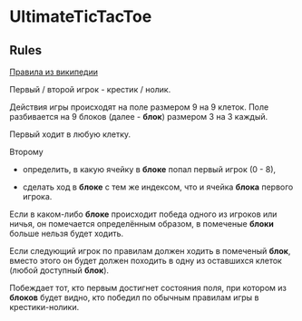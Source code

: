# UltimateTicTacToe

## Rules
[Правила из википедии](https://en.wikipedia.org/wiki/Ultimate_tic-tac-toe#Rules)

Первый / второй игрок - крестик / нолик.

Действия игры происходят на поле размером 9 на 9 клеток. Поле разбивается на 9 блоков (далее - **блок**) размером 3 на 3 каждый.

Первый ходит в любую клетку.

Второму

- определить, в какую ячейку в **блоке** попал первый игрок (0 - 8),

- сделать ход в **блоке** с тем же индексом, что и ячейка **блока** первого игрока.

Если в каком-либо **блоке** происходит победа одного из игроков или ничья, он помечается определённым образом, в помеченые **блоки** больше нельзя будет ходить.

Если следующий игрок по правилам должен ходить в помеченый **блок**, вместо этого он будет должен походить в одну из оставшихся клеток (любой доступный **блок**).

Побеждает тот, кто первым достигнет состояния поля, при котором из **блоков** будет видно, кто победил по обычным правилам игры в крестики-нолики.